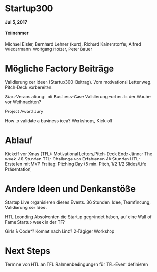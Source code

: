 # Startup300
#### Jul 5, 2017

#### Teilnehmer
Michael Eisler, Bernhard Lehner (kurz), Richard Kainerstorfer, Alfred Wiedermann, Wolfgang Holzer, Peter Bauer


# Mögliche Factory Beiträge
Validierung der Ideen (Startup300-Beitrag). Vom motivational Letter weg. Pitch-Deck vorbereiten.

Start-Veranstaltung: mit Business-Case Validierung vorher. In der Woche vor Weihnachten?

Project Award Jury

How to validate a business idea? Workshops, Kick-off

# Ablauf
Kickoff vor Xmas (TFL):
	Motivational Letters/Pitch-Deck Ende Jänner
The week.
	48 Stunden TFL: Challenge von Erfahrenen
	48 Stunden HTL: Erstellen mit MVP
	Freitag: Pitching Day (5 min. Pitch, 1/2 1/2 Slides/Life Präsentation)


# Andere Ideen und Denkanstöße
Startup Live organisieren dieses Events. 36 Stunden. Idee, Teamfindung, Validierung der Idee.

HTL Leonding Absolventen die Startup gegründet haben, auf eine Wall of Fame
Startup week in der TF?

Girls & Code?? Kommt nach Linz? 2-Tägiger Workshop

# Next Steps
Termine von HTL an TFL
Rahmenbedingungen für TFL-Event definieren
